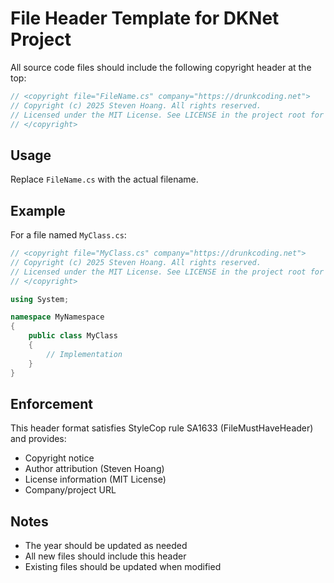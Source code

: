# File Header Template for DKNet Project

All source code files should include the following copyright header at the top:

```csharp
// <copyright file="FileName.cs" company="https://drunkcoding.net">
// Copyright (c) 2025 Steven Hoang. All rights reserved.
// Licensed under the MIT License. See LICENSE in the project root for license information.
// </copyright>
```

## Usage

Replace `FileName.cs` with the actual filename.

## Example

For a file named `MyClass.cs`:

```csharp
// <copyright file="MyClass.cs" company="https://drunkcoding.net">
// Copyright (c) 2025 Steven Hoang. All rights reserved.
// Licensed under the MIT License. See LICENSE in the project root for license information.
// </copyright>

using System;

namespace MyNamespace
{
    public class MyClass
    {
        // Implementation
    }
}
```

## Enforcement

This header format satisfies StyleCop rule SA1633 (FileMustHaveHeader) and provides:
- Copyright notice
- Author attribution (Steven Hoang)
- License information (MIT License)
- Company/project URL

## Notes

- The year should be updated as needed
- All new files should include this header
- Existing files should be updated when modified

